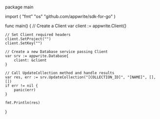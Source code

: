 package main

import (
    "fmt"
    "os"
    "github.com/appwrite/sdk-for-go"
)

func main() {
    // Create a Client
    var client := appwrite.Client{}

    // Set Client required headers
    client.SetProject("")
    client.SetKey("")

    // Create a new Database service passing Client
    var srv := appwrite.Database{
        client: &client
    }

    // Call UpdateCollection method and handle results
    var res, err := srv.UpdateCollection("[COLLECTION_ID]", "[NAME]", [], [])
    if err != nil {
        panic(err)
    }

    fmt.Println(res)
}